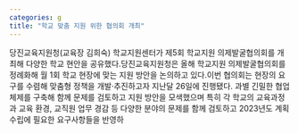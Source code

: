 ```yaml
---
categories: g
title: "학교 맞춤 지원 위한 협의회 개최"
---
```

당진교육지원청(교육장 김희숙) 학교지원센터가 제5회 학교지원 의제발굴협의회를 개최해 다양한 학교 현안을 공유했다.당진교육지원청은 올해 학교지원 의제발굴협의회를 정례화해 월 1회 학교 현장에 맞는 지원 방안을 논의하고 있다.이번 협의회는 현장의 요구를 수렴해 맞춤형 정책을 개발·추진하고자 지난달 26일에 진행됐다. 과별 긴밀한 협업 체제를 구축해 함께 문제를 검토하고 지원 방안을 모색했으며 특히 각 학교의 교육과정과 교육 환경, 교직원 업무 경감 등 다양한 분야의 문제를 함께 검토하고 2023년도 계획수립에 필요한 요구사항들을 반영하